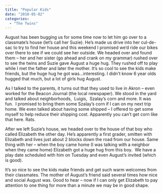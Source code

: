 ```yaml
---
title: "Popular Kids"
date: "2010-05-02"
categories: 
  - "The Twins"
---
```


August has been bugging us for some time now to let him go over to a classmate’s house (let’s call her Suzie). He’s made us drive into her cul-de-sac to try to find her house and this weekend I promised we’d ride our bikes over there to see if we could see her outside. We headed over and found them – her and her sister (go ahead and crank on my grammar) rushed over to see the twins and Suzie gave August a huge hug. They rushed off to play while I met the father and later the mother. It’s so cool to see the kids make friends, but the huge hug he got was…interesting. I didn’t know 6 year olds hugged that much, but a lot of girls hug August.

As I talked to the parents, it turns out that they used to live in Akron – even worked for the Beacon Journal (the local newspaper). We stood in the yard and talked about neighborhoods,  Luigis,  Szalay’s corn and more. It was fun.  I promised to bring them some Szalay’s corn if I can on my next trip home. We even talked about having some shipped – I offered to get some myself to help reduce their shipping cost. Apparently you can’t get corn like that here. Rats.

After we left Suzie’s house, we headed over to the house of that boy who called Elizabeth the other day. He’s apparently a first grader, smitten with Elizabeth and lives just about 2 blocks down the road from our house. Same thing with her – when the boy came home (I was talking with a neighbor when they came home) Elizabeth got a huge hug from this boy.  We have a play date scheduled with him on Tuesday and even August’s invited (which is good).

It’s so nice to see the kids make friends and get such warm welcomes from their classmates. The mother of August’s friend said several times how nice and social August was. Good to hear – now if I can only get Elizabeth to pay attention to one thing for more than a minute we may be in good shape.
